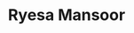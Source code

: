 ---
title: "Ryesa Mansoor"
presenter_id: ryesa_mansoor
layout: member_all_publications
permalink: /member_full_publications/:presenter_id/
---
